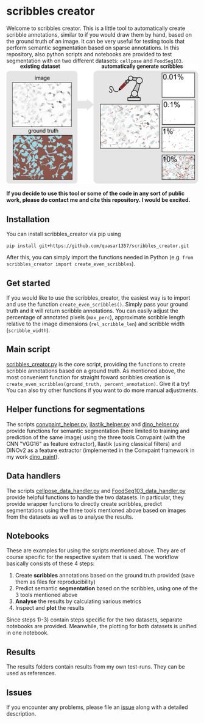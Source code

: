 # scribbles creator

Welcome to scribbles creator. This is a little tool to automatically create scribble annotations, similar to if you would draw them by hand, based on the ground truth of an image. It can be very useful for testing tools that perform semantic segmentation based on sparse annotations. In this repository, also python scripts and notebooks are provided to test segmentation with on two different datasets: `cellpose` and `FoodSeg103`.
![Abstract Scribble Creator](./docs/scribbles_creator_abstract.png)

**If you decide to use this tool or some of the code in any sort of public work, please do contact me and cite this repository. I would be excited.**

## Installation
You can install scribbles_creator via pip using

    pip install git+https://github.com/quasar1357/scribbles_creator.git

After this, you can simply import the functions needed in Python (e.g. `from scribbles_creator import create_even_scribbles`).

## Get started
If you would like to use the scribbles_creator, the easiest way is to import and use the function `create_even_scribbles()`. Simply pass your ground truth and it will return scribble annotations. You can easily adjust the percentage of annotated pixels (`max_perc`), approximate scribble length relative to the image dimensions (`rel_scribble_len`) and scribble width (`scribble_width`).

## Main script
[scribbles_creator.py](scribbles_creator.py) is the core script, providing the functions to create scribble annotations based on a ground truth. As mentioned above, the most convenient function for straight foward scribbles creation is `create_even_scribbles(ground_truth, percent_annotation)`. Give it a try! You can also try other functions if you want to do more manual adjustments.

## Helper functions for segmentations
The scripts [convpaint_helper.py](convpaint_helper.py), [ilastik_helper.py](ilastik_helper.py) and [dino_helper.py](dino_helper.py) provide functions for semantic segmentation (here limited to training and prediction of the same image) using the three tools Convpaint (with the CNN "VGG16" as feature extractor), Ilastik (using classical filters) and DINOv2 as a feature extractor (implemented in the Convpaint framework in my work [dino_paint](https://github.com/quasar1357/dino_paint)).

## Data handlers
The scripts [cellpose_data_handler.py](cellpose_data_handler.py) and [FoodSeg103_data_handler.py](FoodSeg103_data_handler.py) provide helpful functions to handle the two datasets. In particular, they provide wrapper functions to directly create scribbles, predict segmentations using the three tools mentioned above based on images from the datasets as well as to analyse the results.

## Notebooks
These are examples for using the scripts mentioned above. They are of course specific for the respective system that is used. The workflow basically consists of these 4 steps:

1) Create **scribbles** annotations based on the ground truth provided (save them as files for reproducibility)
2) Predict semantic **segmentation** based on the scribbles, using one of the 3 tools mentioned above
3) **Analyse** the results by calculating various metrics
4) Inspect and **plot** the results

Since steps 1)-3) contain steps specific for the two datasets, separate notebooks are provided. Meanwhile, the plotting for both datasets is unified in one notebook.

## Results
The results folders contain results from my own test-runs. They can be used as references.

## Issues
If you encounter any problems, please file an [issue](https://github.com/quasar1357/scribbles_creator/issues) along with a detailed description.